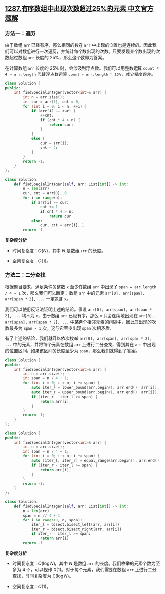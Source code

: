 ## [1287.有序数组中出现次数超过25%的元素 中文官方题解](https://leetcode.cn/problems/element-appearing-more-than-25-in-sorted-array/solutions/100000/you-xu-shu-zu-zhong-chu-xian-ci-shu-chao-guo-25d-3)
### 方法一：遍历

由于数组 `arr` 已经有序，那么相同的数在 `arr` 中出现的位置也是连续的。因此我们可以对数组进行一次遍历，并统计每个数出现的次数。只要发现某个数出现的次数超过数组 `arr` 长度的 25%，那么这个数即为答案。

在计算数组 `arr` 长度的 25% 时，会涉及到浮点数。我们可以用整数运算 `count * 4 > arr.length` 代替浮点数运算 `count > arr.length * 25%`，减少精度误差。

```C++ [sol1-C++]
class Solution {
public:
    int findSpecialInteger(vector<int>& arr) {
        int n = arr.size();
        int cur = arr[0], cnt = 0;
        for (int i = 0; i < n; ++i) {
            if (arr[i] == cur) {
                ++cnt;
                if (cnt * 4 > n) {
                    return cur;
                }
            }
            else {
                cur = arr[i];
                cnt = 1;
            }
        }
        return -1;
    }
};
```

```Python [sol1-Python3]
class Solution:
    def findSpecialInteger(self, arr: List[int]) -> int:
        n = len(arr)
        cur, cnt = arr[0], 0
        for i in range(n):
            if arr[i] == cur:
                cnt += 1
                if cnt * 4 > n:
                    return cur
            else:
                cur, cnt = arr[i], 1
        return -1
```

**复杂度分析**

- 时间复杂度：$O(N)$，其中 $N$ 是数组 `arr` 的长度。

- 空间复杂度：$O(1)$。

### 方法二：二分查找

根据题目要求，满足条件的整数 `x` 至少在数组 `arr` 中出现了 `span = arr.length / 4 + 1` 次，那么我们可以断定：数组 `arr` 中的元素 `arr[0], arr[span], arr[span * 2], ...` 一定包含 `x`。

我们可以使用反证法证明上述的结论。假设 `arr[0], arr[span], arr[span * 2], ...` 均不为 `x`，由于数组 `arr` 已经有序，那么 `x` 只会连续地出现在 `arr[0], arr[span], arr[span * 2], ...` 中某两个相邻元素的间隔中，因此其出现的次数最多为 `span - 1` 次，这与它至少出现 `span` 次相矛盾。

有了上述的结论，我们就可以依次枚举 `arr[0], arr[span], arr[span * 2], ...` 中的元素，并将每个元素在数组 `arr` 上进行二分查找，得到其在 `arr` 中出现的位置区间。如果该区间的长度至少为 `span`，那么我们就得到了答案。

```C++ [sol2-C++]
class Solution {
public:
    int findSpecialInteger(vector<int>& arr) {
        int n = arr.size();
        int span = n / 4 + 1;
        for (int i = 0; i < n; i += span) {
            auto iter_l = lower_bound(arr.begin(), arr.end(), arr[i]);
            auto iter_r = upper_bound(arr.begin(), arr.end(), arr[i]);
            if (iter_r - iter_l >= span) {
                return arr[i];
            }
        }
        return -1;
    }
};
```

```C++ [sol2-C++17]
class Solution {
public:
    int findSpecialInteger(vector<int>& arr) {
        int n = arr.size();
        int span = n / 4 + 1;
        for (int i = 0; i < n; i += span) {
            auto [iter_l, iter_r] = equal_range(arr.begin(), arr.end(), arr[i]);
            if (iter_r - iter_l >= span) {
                return arr[i];
            }
        }
        return -1;
    }
};
```

```Python [sol2-Python3]
class Solution:
    def findSpecialInteger(self, arr: List[int]) -> int:
        n = len(arr)
        span = n // 4 + 1
        for i in range(0, n, span):
            iter_l = bisect.bisect_left(arr, arr[i])
            iter_r = bisect.bisect_right(arr, arr[i])
            if iter_r - iter_l >= span:
                return arr[i]
        return -1
```

**复杂度分析**

- 时间复杂度：$O(\log N)$，其中 $N$ 是数组 `arr` 的长度。我们枚举的元素个数为至多为 $4$ 个，可以视作 $O(1)$。对于每个元素，我们需要在数组 `arr` 上进行二分查找，时间复杂度为 $O(\log N)$。

- 空间复杂度：$O(1)$。